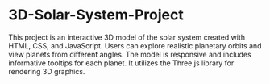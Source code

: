 # 3D-Solar-System-Project
This project is an interactive 3D model of the solar system created with HTML, CSS, and JavaScript. Users can explore realistic planetary orbits and view planets from different angles. The model is responsive and includes informative tooltips for each planet. It utilizes the Three.js library for rendering 3D graphics.
